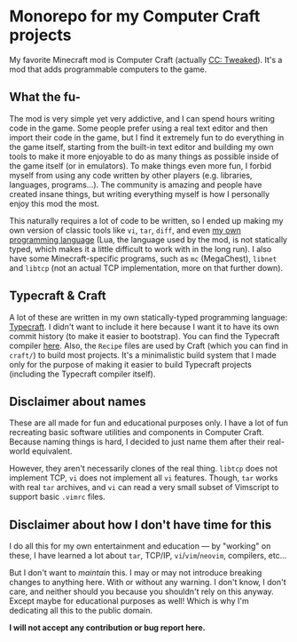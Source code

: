 # Monorepo for my Computer Craft projects

My favorite Minecraft mod is Computer Craft (actually [CC: Tweaked][cct]). It's
a mod that adds programmable computers to the game.

[cct]: https://tweaked.cc

## What the fu-

The mod is very simple yet very addictive, and I can spend hours writing code in
the game. Some people prefer using a real text editor and then import their code
in the game, but I find it extremely fun to do everything in the game itself,
starting from the built-in text editor and building my own tools to make it more
enjoyable to do as many things as possible inside of the game itself (or in
emulators). To make things even more fun, I forbid myself from using any code
written by other players (e.g. libraries, languages, programs...). The community
is amazing and people have created insane things, but writing everything myself
is how I personally enjoy this mod the most.

This naturally requires a lot of code to be written, so I ended up making my own
version of classic tools like `vi`, `tar`, `diff`, and even [my own programming
language][typecraft] (Lua, the language used by the mod, is not statically
typed, which makes it a little difficult to work with in the long run). I also
have some Minecraft-specific programs, such as `mc` (MegaChest), `libnet` and
`libtcp` (not an actual TCP implementation, more on that further down).

## Typecraft & Craft

A lot of these are written in my own statically-typed programming language:
[Typecraft]. I didn't want to include it here because I want it to have its own
commit history (to make it easier to bootstrap). You can find the Typecraft
compiler [here][typecraft]. Also, the `Recipe` files are used by Craft (which
you can find in `craft/`) to build most projects. It's a minimalistic build
system that I made only for the purpose of making it easier to build Typecraft
projects (including the Typecraft compiler itself).

[typecraft]: https://github.com/nasso/typecraft

## Disclaimer about names

These are all made for fun and educational purposes only. I have a lot of fun
recreating basic software utilities and components in Computer Craft. Because
naming things is hard, I decided to just name them after their real-world
equivalent.

However, they aren't necessarily clones of the real thing. `libtcp` does not
implement TCP, `vi` does not implement all `vi` features. Though, `tar` works
with real `tar` archives, and `vi` can read a very small subset of Vimscript to
support basic `.vimrc` files.

## Disclaimer about how I don't have time for this

I do all this for my own entertainment and education — by "working" on these, I
have learned a lot about `tar`, TCP/IP, `vi`/`vim`/`neovim`, compilers, etc...

But I don't want to _maintain_ this. I may or may not introduce breaking changes
to anything here. With or without any warning. I don't know, I don't care, and
neither should you because you shouldn't rely on this anyway. Except maybe for
educational purposes as well! Which is why I'm dedicating all this to the public
domain.

**I will not accept any contribution or bug report here.**
